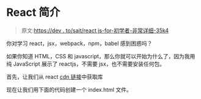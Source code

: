 # React 简介

> 原文:[https://dev . to/sait/react js-for-初学者-非常详细-35k4](https://dev.to/sait/reactjs-for-beginners-very-detailed-35k4)

你对学习 react，jsx，webpack，npm，babel 感到困惑吗？

如果你知道 HTML，CSS 和 javascript，那么你就可以开始为什么了，因为我用纯 JavaScript 展示了 reactjs，不需要 jsx，也不需要安装任何包。

首先，让我们从 react [cdn 链接](https://reactjs.org/docs/cdn-links.html)中获取库

现在让我们用下面的代码创建一个 index.html 文件。